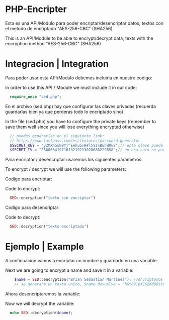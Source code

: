 # PHP-Encripter
Esta es una API/Modulo para poder encriptar/desencriptar datos, textos con el metodo de encriptado "AES-256-CBC" (SHA256)

This is an API/Module to be able to encrypt/decrypt data, texts with the encryption method "AES-256-CBC" (SHA256)
# Integracion | Integration
Para poder usar esta API/Modulo debemos incluirla en nuestro codigo:

In order to use this API / Module we must include it in our code:
```php
  require_once "sed.php";
```
En el archivo (sed.php) hay que configurar las claves privadas (recuerda guardarlas bien ya que perderas todo lo encriptado sino)

In the file (sed.php) you have to configure the private keys (remember to save them well since you will lose everything encrypted otherwise)
```php
  // puedes generarlas en el siguiente link:
  // https://www.lastpass.com/es/features/password-generator
  $SECRET_KEY = "yZMX%5uNBYj^EehuGvH#l5%zxBEhH0&2";// esta clave puede contener mayusculas, minusculas, numeros y simbolos
  $SECRET_IV = "23006541971613219213028680229858";// en esa solo se pueden numeros
```
Para encriptar / desencriptar usaremos los siguientes parametros:

To encrypt / decrypt we will use the following parameters:

Codigo para encriptar:

Code to encrypt:
```php
  SED::encryption("texto sin encriptar")
```

Codigo para desencriptar:

Code to decrypt:
```php
  SED::decryption("texto encriptado")
```
# Ejemplo | Example
A continuacion vamos a encriptar un nombre y guardarlo en una variable:

Next we are going to encrypt a name and save it in a variable:
```php
    $name = SED::encryption("Brian Sebastian Martinez"); //encriptamos texto, tambien se pueden variables
    // se generara un texto unico, $name devuelve = "bGt0V1pXZGZKdDB1cCtndWphSUpLVjZXQ2FoYVZ4eWtZUTl1SUJNSGZscz0="
  ```
Ahora desencriptaremos la variable:

Now we will decrypt the variable:
```php
  echo SED::decryption($name);
```
	
  
